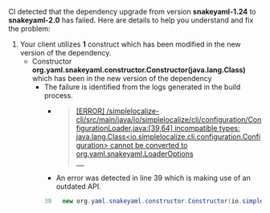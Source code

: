 CI detected that the dependency upgrade from version **snakeyaml-1.24** to **snakeyaml-2.0** has failed. Here are details to help you understand and fix the problem:
1. Your client utilizes **1** construct which has been modified in the new version of the dependency.
   * <summary>Constructor <b>org.yaml.snakeyaml.constructor.Constructor(java.lang.Class)</b> which has been <b></b> in the new version of the dependency</summary>
            
        *  <summary>The failure is identified from the logs generated in the build process. </summary>
          
            *   >[[ERROR] /simplelocalize-cli/src/main/java/io/simplelocalize/cli/configuration/ConfigurationLoader.java:[39,64] incompatible types: java.lang.Class<io.simplelocalize.cli.configuration.Configuration> cannot be converted to org.yaml.snakeyaml.LoaderOptions<br>&nbsp;&nbsp;&nbsp;&nbsp;](XXXX)
            *   An error was detected in line 39 which is making use of an outdated API.
             ``` java
             39   new org.yaml.snakeyaml.constructor.Constructor(io.simplelocalize.cli.configuration.Configuration.class);
            ```
            


